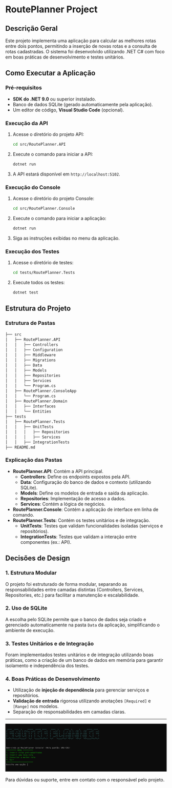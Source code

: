 # RoutePlanner Project

## Descrição Geral
Este projeto implementa uma aplicação para calcular as melhores rotas entre dois pontos, permitindo a inserção de novas rotas e a consulta de rotas cadastradas. O sistema foi desenvolvido utilizando .NET C# com foco em boas práticas de desenvolvimento e testes unitários.

## Como Executar a Aplicação

### Pré-requisitos
- **SDK do .NET 9.0** ou superior instalado.
- Banco de dados SQLite (gerado automaticamente pela aplicação).
- Um editor de código,  **Visual Studio Code** (opcional).

### Execução da API
1. Acesse o diretório do projeto API:
   ```bash
   cd src/RoutePlanner.API
   ```
2. Execute o comando para iniciar a API:
   ```bash
   dotnet run
   ```
3. A API estará disponível em `http://localhost:5102`.

### Execução do Console
1. Acesse o diretório do projeto Console:
   ```bash
   cd src/RoutePlanner.Console
   ```
2. Execute o comando para iniciar a aplicação:
   ```bash
   dotnet run
   ```
3. Siga as instruções exibidas no menu da aplicação.

### Execução dos Testes
1. Acesse o diretório de testes:
   ```bash
   cd tests/RoutePlanner.Tests
   ```
2. Execute todos os testes:
   ```bash
   dotnet test
   ```

## Estrutura do Projeto

### Estrutura de Pastas
```
├── src
│   ├── RoutePlanner.API
│   │   ├── Controllers
│   │   ├── Configuration
│   │   ├── Middleware
│   │   ├── Migrations
│   │   ├── Data
│   │   ├── Models
│   │   ├── Repositories
│   │   ├── Services
│   │   └── Program.cs
│   ├── RoutePlanner.ConsoleApp
│   │   └── Program.cs
│   ├── RoutePlanner.Domain
│   │   ├── Interfaces
│   │   └── Entities
├── tests
│   ├── RoutePlanner.Tests
│   │   ├── UnitTests
│   │   │   ├── Repositories
│   │   │   ├── Services
│   │   ├── IntegrationTests
├── README.md
```

### Explicação das Pastas
- **RoutePlanner.API**: Contém a API principal.
  - **Controllers**: Define os endpoints expostos pela API.
  - **Data**: Configuração do banco de dados e contexto (utilizando SQLite).
  - **Models**: Define os modelos de entrada e saída da aplicação.
  - **Repositories**: Implementação de acesso a dados.
  - **Services**: Contém a lógica de negócios.
- **RoutePlanner.Console**: Contém a aplicação de interface em linha de comando.
- **RoutePlanner.Tests**: Contém os testes unitários e de integração.
  - **UnitTests**: Testes que validam funcionalidades isoladas (serviços e repositórios).
  - **IntegrationTests**: Testes que validam a interação entre componentes (ex.: API).

## Decisões de Design

### 1. **Estrutura Modular**
O projeto foi estruturado de forma modular, separando as responsabilidades entre camadas distintas (Controllers, Services, Repositories, etc.) para facilitar a manutenção e escalabilidade.

### 2. **Uso de SQLite**
A escolha pelo SQLite permite que o banco de dados seja criado e gerenciado automaticamente na pasta `Data` da aplicação, simplificando o ambiente de execução.

### 3. **Testes Unitários e de Integração**
Foram implementados testes unitários e de integração utilizando boas práticas, como a criação de um banco de dados em memória para garantir isolamento e independência dos testes.

### 4. **Boas Práticas de Desenvolvimento**
- Utilização de **injeção de dependência** para gerenciar serviços e repositórios.
- **Validação de entrada** rigorosa utilizando anotações `[Required]` e `[Range]` nos modelos.
- Separação de responsabilidades em camadas claras.

---

![Console App PrintScreen](img/screenshot_console_app.png)

Para dúvidas ou suporte, entre em contato com o responsável pelo projeto.
